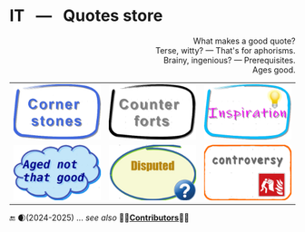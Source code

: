 # IT &nbsp; &mdash; &nbsp; Quotes store

<p dir="rtl">?What makes a good quote<br/>
.Terse, witty? —  That's for aphorisms<br/>
.Brainy, ingenious? — Prerequisites<br/>
.Ages good</p>

<table>
  <tr>
    <td>
       <a href="README+/cornerstones.md"><img alt="&nbsp;&nbsp;&nbsp;IT Quotes - Cornerstones" src="../../../_rsc/_img/_nav/quotes/Cornerstones_390x250px.png" title="&nbsp;Aged selection of&#013;&#010;profound quotes"/></a>
    </td>
    <td>
       <a href="README+/quotes_aux.md"><img src="../../../_rsc/_img/_nav/quotes/Counterforts_390x250px.png" alt="&nbsp;&nbsp;&nbsp;IT Quotes - Counterforts" title="Profound quotes&#013;&#010;from non-ITers"/></a>
    </td>
    <td>
       <a href="README+/inspirational.md"><img src="../../../_rsc/_img/_nav/quotes/Inspiration_390x250px.png" alt="&nbsp;&nbsp;&nbsp;Quotes - Inspiration" title="Misc. quotes&#013;&#010;for inspiration"/></a>
    </td>
  </tr>
  <tr></tr><tr>
    <td>
      <a href="README+/aside/sour_quotes.md"><img src="../../../_rsc/_img/_nav/quotes/notAged_390x250px.png" alt="&nbsp;&nbsp;&nbsp;IT Quotes - Aged not good" title="Quotes, which aged&#013;&#010;not that good."/></a>
    </td>
    <td>
      <a href="README+/aside/miss_quotes.md"><img src="../../../_rsc/_img/_nav/quotes/disputed_390x250px.png" alt="&nbsp;&nbsp;&nbsp;Quotes - Disputed" title="Misattributed, disputed&#013;&#010;and misinterpreted quotes"/></a>
    </td>
        <td>
          <a href="README+/aside/controversy.md"><img src="../../../_rsc/_img/_nav/quotes/controversy_390x250px.png" alt="&nbsp;&nbsp;&nbsp;Quotes - Controversial"  title="IT quotes - &#013;&#010;controversial"/></a>
    </td>
  </tr>
</table>

:end: 🌒(2024-2025) ... _see also_ 👩‍🔬[**Contributors**](README+/contributors/)🧑‍💻
